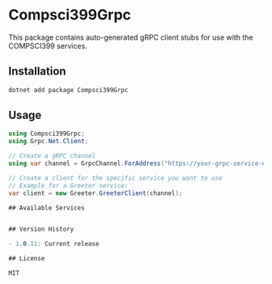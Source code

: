 # Compsci399Grpc

This package contains auto-generated gRPC client stubs for use with the COMPSCI399 services.

## Installation

```bash
dotnet add package Compsci399Grpc
```

## Usage

```csharp
using Compsci399Grpc;
using Grpc.Net.Client;

// Create a gRPC channel
using var channel = GrpcChannel.ForAddress("https://your-grpc-service-url");

// Create a client for the specific service you want to use
// Example for a Greeter service:
var client = new Greeter.GreeterClient(channel);

## Available Services


## Version History

- 1.0.11: Current release

## License

MIT
